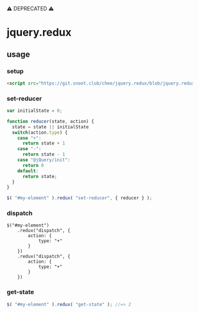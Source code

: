 ⚠ DEPRECATED ⚠

# jquery.redux

## usage

### setup

```html
<script src="https://git.snoot.club/chee/jquery.redux/blob/jquery.redux.min.js">
```

### set-reducer

```js
var initialState = 0;

function reducer(state, action) {
  state = state || initialState
  switch(action.type) {
    case "+":
      return state + 1
    case "-":
      return state - 1
    case "@jQuery/init":
      return 0
    default:
      return state;
  }
}

$( "#my-element" ).redux( "set-reducer", { reducer } );
```

### dispatch
```
$("#my-element")
    .redux("dispatch", {
	    action: {
		    type: "+"
	    }
	})
    .redux("dispatch", {
	    action: {
		    type: "+"
	    }
	})
```

### get-state

```js
$( "#my-element" ).redux( "get-state" ); //=> 2
```
